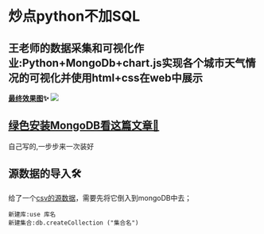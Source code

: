 # 炒点python不加SQL
## 王老师的数据采集和可视化作业:Python+MongoDb+chart.js实现各个城市天气情况的可视化并使用html+css在web中展示
**[最终效果图](\all_img\dome—OK.png)✨**
![](\all_img\dome—OK.png)
## [绿色安装MongoDB看这篇文章🧐](/mongo从安装到使用.md)
自己写的,一步步来一次装好

## 源数据的导入🛠️
给了一个[csv的源数据](\csv源数据\all_cities_weather_data.csv)，需要先将它倒入到mongoDB中去；
```ssh
新建库:use 库名
新建集合:db.createCollection ("集合名")
```




